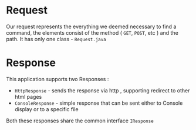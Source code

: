 # Request

Our request represents the everything we deemed necessary to find a command, the elements consist of the method ( `GET`, `POST`, etc ) and the path. 
It has only one class - `Request.java`

# Response

This application supports two Responses : 
* `HttpResponse` - sends the response via http , supporting redirect to other html pages
* `ConsoleResponse` - simple response that can be sent either to Console display or to a specific file 

Both these responses share the common interface `IResponse`

